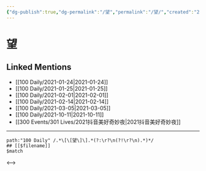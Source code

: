 ```yaml
---
{"dg-publish":true,"dg-permalink":"/望","permalink":"/望/","created":"2023-04-08T21:16:41.191+08:00","updated":"2023-04-08T21:16:41.505+08:00"}
---
```


# 望

## Linked Mentions
- [[100 Daily/2021-01-24\|2021-01-24]]
- [[100 Daily/2021-01-25\|2021-01-25]]
- [[100 Daily/2021-02-01\|2021-02-01]]
- [[100 Daily/2021-02-14\|2021-02-14]]
- [[100 Daily/2021-03-05\|2021-03-05]]
- [[100 Daily/2021-10-11\|2021-10-11]]
- [[300 Events/301 Lives/2021抖音美好奇妙夜\|2021抖音美好奇妙夜]]


---

```expander
path:"100 Daily" /.*\[\[望\]\].*(?:\r?\n(?!\r?\n).*)*/
## [[$filename]]
$match
```

<-->